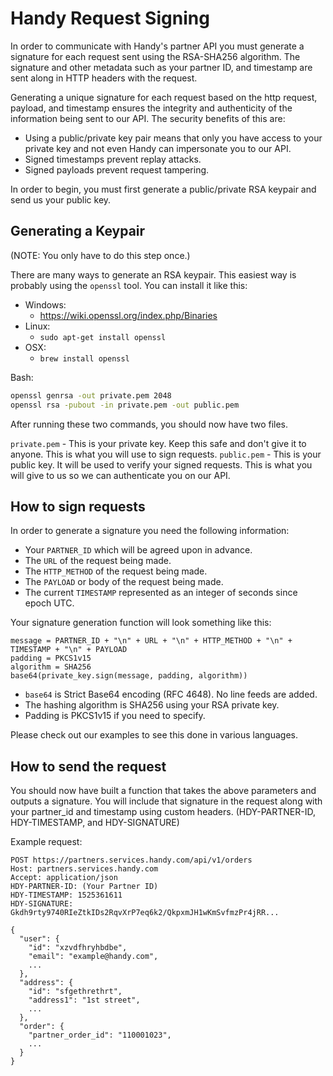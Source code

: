 # Handy Request Signing
In order to communicate with Handy's partner API you must generate a signature for each request sent using the RSA-SHA256 algorithm. The signature and other metadata such as your partner ID, and timestamp are sent along in HTTP headers with the request. 

Generating a unique signature for each request based on the http request, payload, and timestamp ensures the integrity and authenticity of the information being sent to our API.  The security benefits of this are:

- Using a public/private key pair means that only you have access to your private key and not even Handy can impersonate you to our API.
- Signed timestamps prevent replay attacks.
- Signed payloads prevent request tampering.

In order to begin, you must first generate a public/private RSA keypair and send us your public key.

## Generating a Keypair
(NOTE: You only have to do this step once.)

There are many ways to generate an RSA keypair. This easiest way is probably using the `openssl` tool. You can install it like this:

- Windows:
	- https://wiki.openssl.org/index.php/Binaries
- Linux:
	- `sudo apt-get install openssl`
- OSX:
	- `brew install openssl`

Bash:
```bash
openssl genrsa -out private.pem 2048
openssl rsa -pubout -in private.pem -out public.pem
```
After running these two commands, you should now have two files. 

`private.pem`  - This is your private key. Keep this safe and don't give it to anyone. This is what you will use to sign requests.
`public.pem` - This is your public key. It will be used to verify your signed requests. This is what you will give to us so we can authenticate you on our API.


## How to sign requests

In order to generate a signature you need the following information:

- Your `PARTNER_ID` which will be agreed upon in advance.
- The `URL` of the request being made.
- The `HTTP_METHOD` of the request being made.
- The `PAYLOAD` or body of the request being made.
- The current `TIMESTAMP` represented as an integer of seconds since epoch UTC. 

Your signature generation function will look something like this:
```
message = PARTNER_ID + "\n" + URL + "\n" + HTTP_METHOD + "\n" + TIMESTAMP + "\n" + PAYLOAD
padding = PKCS1v15
algorithm = SHA256
base64(private_key.sign(message, padding, algorithm))
```
- `base64` is Strict Base64 encoding (RFC 4648). No line feeds are added.
- The hashing algorithm is SHA256 using your RSA private key.
- Padding is PKCS1v15 if you need to specify.

Please check out our examples to see this done in various languages.

## How to send the request

You should now have built a function that takes the above parameters and outputs a signature. You will include that signature in the request along with your partner_id and timestamp using custom headers. (HDY-PARTNER-ID, HDY-TIMESTAMP, and HDY-SIGNATURE)

Example request:
```
POST https://partners.services.handy.com/api/v1/orders
Host: partners.services.handy.com
Accept: application/json
HDY-PARTNER-ID: (Your Partner ID)
HDY-TIMESTAMP: 1525361611
HDY-SIGNATURE: Gkdh9rty9740RIeZtkIDs2RqvXrP7eq6k2/QkpxmJH1wKmSvfmzPr4jRR...

{
  "user": {
    "id": "xzvdfhryhbdbe",
    "email": "example@handy.com",
    ...
  },
  "address": {
    "id": "sfgethrethrt",
    "address1": "1st street",
    ...
  },
  "order": {
    "partner_order_id": "110001023",
    ...
  }
}
```




